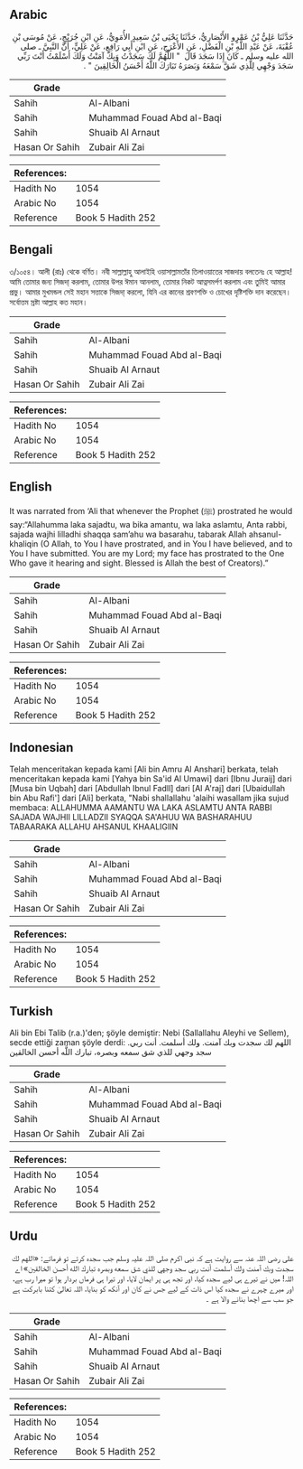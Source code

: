 ## Arabic


<div dir="rtl" lang="ar" style={{fontSize:'larger',backgroundColor:'#f8f9fa',padding:20}}>
حَدَّثَنَا عَلِيُّ بْنُ عَمْرٍو الأَنْصَارِيُّ، حَدَّثَنَا يَحْيَى بْنُ سَعِيدٍ الأُمَوِيُّ، عَنِ ابْنِ جُرَيْجٍ، عَنْ مُوسَى بْنِ عُقْبَةَ، عَنْ عَبْدِ اللَّهِ بْنِ الْفَضْلِ، عَنِ الأَعْرَجِ، عَنِ ابْنِ أَبِي رَافِعٍ، عَنْ عَلِيٍّ، أَنَّ النَّبِيَّ ـ صلى الله عليه وسلم ـ كَانَ إِذَا سَجَدَ قَالَ ‏ "‏ اللَّهُمَّ لَكَ سَجَدْتُ وَبِكَ آمَنْتُ وَلَكَ أَسْلَمْتُ أَنْتَ رَبِّي سَجَدَ وَجْهِي لِلَّذِي شَقَّ سَمْعَهُ وَبَصَرَهُ تَبَارَكَ اللَّهُ أَحْسَنُ الْخَالِقِينَ ‏"‏ ‏.‏
</div>
<div style={{backgroundColor:'#f8f9fa',padding:20, marginBottom: 10}}><table> <thead> <tr> <th>Grade</th> <th></th> </tr> </thead> <tbody> <tr><td>Sahih</td><td>Al-Albani</td></tr><tr><td>Sahih</td><td>Muhammad Fouad Abd al-Baqi</td></tr><tr><td>Sahih</td><td>Shuaib Al Arnaut</td></tr><tr><td>Hasan Or Sahih</td><td>Zubair Ali Zai</td></tr></tbody></table><table> <thead> <tr> <th>References:</th> <th></th> </tr> </thead> <tbody><tr><td>Hadith No</td><td>1054</td></tr><tr><td>Arabic No</td><td>1054</td></tr><tr><td>Reference</td><td>Book 5 Hadith 252</td></tr></tbody></table></div>

## Bengali


<div dir="ltr" lang="bn" style={{fontSize:'larger',backgroundColor:'#f8f9fa',padding:20}}>
৩/১০৫৪। আলী (রাঃ) থেকে বর্ণিত। নবী সাল্লাল্লাহু আলাইহি ওয়াসাল্লামতাঁর তিলাওয়াতের সাজদায় বলতেনঃ হে আল্লাহ! আমি তোমার জন্য সিজদা্ করলাম, তোমার উপর ঈমান আনলাম, তোমার নিকট আত্নসমর্পণ করলাম এবং তুমিই আমার প্রভু। আমার মুখমন্ডল সেই মহান সত্তাকে সিজদা্ করলো, যিনি এর কানের শ্রবণশক্তি ও চোখের দৃষ্টিশক্তি দান করেছেন। সর্বোত্তম স্রষ্টা আল্লাহ কত মহান।
</div>
<div style={{backgroundColor:'#f8f9fa',padding:20, marginBottom: 10}}><table> <thead> <tr> <th>Grade</th> <th></th> </tr> </thead> <tbody> <tr><td>Sahih</td><td>Al-Albani</td></tr><tr><td>Sahih</td><td>Muhammad Fouad Abd al-Baqi</td></tr><tr><td>Sahih</td><td>Shuaib Al Arnaut</td></tr><tr><td>Hasan Or Sahih</td><td>Zubair Ali Zai</td></tr></tbody></table><table> <thead> <tr> <th>References:</th> <th></th> </tr> </thead> <tbody><tr><td>Hadith No</td><td>1054</td></tr><tr><td>Arabic No</td><td>1054</td></tr><tr><td>Reference</td><td>Book 5 Hadith 252</td></tr></tbody></table></div>

## English


<div dir="ltr" lang="en" style={{fontSize:'larger',backgroundColor:'#f8f9fa',padding:20}}>
It was narrated from ‘Ali that whenever the Prophet (ﷺ) prostrated he would say:“Allahumma laka sajadtu, wa bika amantu, wa laka aslamtu, Anta rabbi, sajada wajhi lilladhi shaqqa sam’ahu wa basarahu, tabarak Allah ahsanul-khaliqin (O Allah, to You I have prostrated, and in You I have believed, and to You I have submitted. You are my Lord; my face has prostrated to the One Who gave it hearing and sight. Blessed is Allah the best of Creators).”
</div>
<div style={{backgroundColor:'#f8f9fa',padding:20, marginBottom: 10}}><table> <thead> <tr> <th>Grade</th> <th></th> </tr> </thead> <tbody> <tr><td>Sahih</td><td>Al-Albani</td></tr><tr><td>Sahih</td><td>Muhammad Fouad Abd al-Baqi</td></tr><tr><td>Sahih</td><td>Shuaib Al Arnaut</td></tr><tr><td>Hasan Or Sahih</td><td>Zubair Ali Zai</td></tr></tbody></table><table> <thead> <tr> <th>References:</th> <th></th> </tr> </thead> <tbody><tr><td>Hadith No</td><td>1054</td></tr><tr><td>Arabic No</td><td>1054</td></tr><tr><td>Reference</td><td>Book 5 Hadith 252</td></tr></tbody></table></div>

## Indonesian


<div dir="ltr" lang="id" style={{fontSize:'larger',backgroundColor:'#f8f9fa',padding:20}}>
Telah menceritakan kepada kami [Ali bin Amru Al Anshari] berkata, telah menceritakan kepada kami [Yahya bin Sa'id Al Umawi] dari [Ibnu Juraij] dari [Musa bin Uqbah] dari [Abdullah Ibnul Fadll] dari [Al A'raj] dari [Ubaidullah bin Abu Rafi'] dari [Ali] berkata, "Nabi shallallahu 'alaihi wasallam jika sujud membaca: ALLAHUMMA AAMANTU WA LAKA ASLAMTU ANTA RABBI SAJADA WAJHII LILLADZII SYAQQA SA'AHUU WA BASHARAHUU TABAARAKA ALLAHU AHSANUL KHAALIGIIN
</div>
<div style={{backgroundColor:'#f8f9fa',padding:20, marginBottom: 10}}><table> <thead> <tr> <th>Grade</th> <th></th> </tr> </thead> <tbody> <tr><td>Sahih</td><td>Al-Albani</td></tr><tr><td>Sahih</td><td>Muhammad Fouad Abd al-Baqi</td></tr><tr><td>Sahih</td><td>Shuaib Al Arnaut</td></tr><tr><td>Hasan Or Sahih</td><td>Zubair Ali Zai</td></tr></tbody></table><table> <thead> <tr> <th>References:</th> <th></th> </tr> </thead> <tbody><tr><td>Hadith No</td><td>1054</td></tr><tr><td>Arabic No</td><td>1054</td></tr><tr><td>Reference</td><td>Book 5 Hadith 252</td></tr></tbody></table></div>

## Turkish


<div dir="ltr" lang="tr" style={{fontSize:'larger',backgroundColor:'#f8f9fa',padding:20}}>
Ali bin Ebi Talib (r.a.)'den; şöyle demiştir: Nebi (Sallallahu Aleyhi ve Sellem), secde ettiği zaman şöyle derdi: اللهم لك سجدت وبك آمنت. ولك أسلمت. أنت ربي. سجد وجهي للذي شق سمعه وبصره، تبارك اللَّه أحسن الخالقين
</div>
<div style={{backgroundColor:'#f8f9fa',padding:20, marginBottom: 10}}><table> <thead> <tr> <th>Grade</th> <th></th> </tr> </thead> <tbody> <tr><td>Sahih</td><td>Al-Albani</td></tr><tr><td>Sahih</td><td>Muhammad Fouad Abd al-Baqi</td></tr><tr><td>Sahih</td><td>Shuaib Al Arnaut</td></tr><tr><td>Hasan Or Sahih</td><td>Zubair Ali Zai</td></tr></tbody></table><table> <thead> <tr> <th>References:</th> <th></th> </tr> </thead> <tbody><tr><td>Hadith No</td><td>1054</td></tr><tr><td>Arabic No</td><td>1054</td></tr><tr><td>Reference</td><td>Book 5 Hadith 252</td></tr></tbody></table></div>

## Urdu


<div dir="rtl" lang="ur" style={{fontSize:'larger',backgroundColor:'#f8f9fa',padding:20}}>
علی رضی اللہ عنہ سے روایت ہے کہ نبی اکرم صلی اللہ علیہ وسلم جب سجدہ کرتے تو فرماتے: «اللهم لك سجدت وبك آمنت ولك أسلمت أنت ربي سجد وجهي للذي شق سمعه وبصره تبارك الله أحسن الخالقين» اے اللہ! میں نے تیرے ہی لیے سجدہ کیا، اور تجھ ہی پر ایمان لایا، اور تیرا ہی فرماں بردار ہوا تو میرا رب ہے، اور میرے چہرے نے سجدہ کیا اس ذات کے لیے جس نے کان اور آنکھ کو بنایا، اللہ تعالیٰ کتنا بابرکت ہے جو سب سے اچھا بنانے والا ہے ۔
</div>
<div style={{backgroundColor:'#f8f9fa',padding:20, marginBottom: 10}}><table> <thead> <tr> <th>Grade</th> <th></th> </tr> </thead> <tbody> <tr><td>Sahih</td><td>Al-Albani</td></tr><tr><td>Sahih</td><td>Muhammad Fouad Abd al-Baqi</td></tr><tr><td>Sahih</td><td>Shuaib Al Arnaut</td></tr><tr><td>Hasan Or Sahih</td><td>Zubair Ali Zai</td></tr></tbody></table><table> <thead> <tr> <th>References:</th> <th></th> </tr> </thead> <tbody><tr><td>Hadith No</td><td>1054</td></tr><tr><td>Arabic No</td><td>1054</td></tr><tr><td>Reference</td><td>Book 5 Hadith 252</td></tr></tbody></table></div>